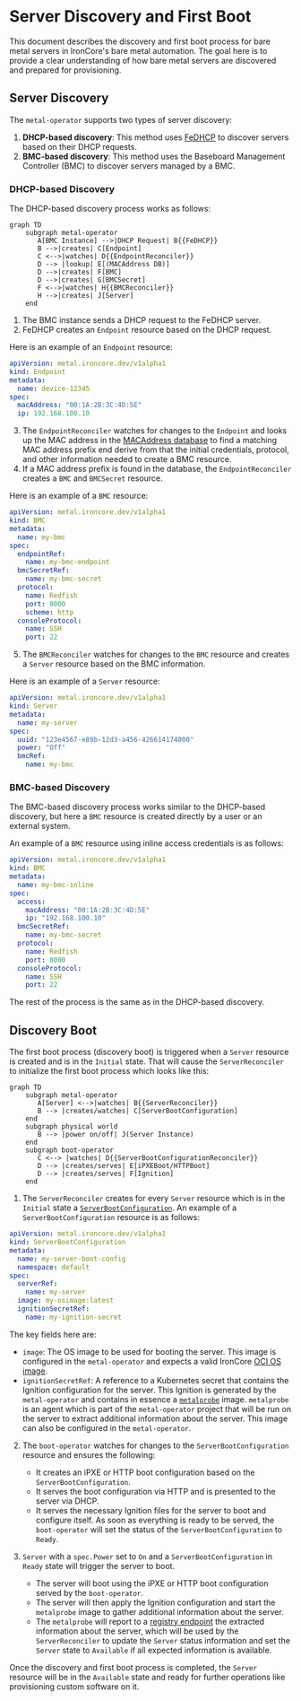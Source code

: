 # Server Discovery and First Boot

This document describes the discovery and first boot process for bare metal servers in IronCore's bare metal automation.
The goal here is to provide a clear understanding of how bare metal servers are discovered and prepared for provisioning.

## Server Discovery 

The `metal-operator` supports two types of server discovery:
1. **DHCP-based discovery**: This method uses [FeDHCP](https://github.com/ironcore-dev/fedhcp) to discover servers based
on their DHCP requests. 
2. **BMC-based discovery**: This method uses the Baseboard Management Controller (BMC) to discover servers managed by a BMC.

### DHCP-based Discovery

The DHCP-based discovery process works as follows:

```mermaid
graph TD
    subgraph metal-operator 
       A[BMC Instance] -->|DHCP Request| B{{FeDHCP}}
       B -->|creates| C[Endpoint]
       C <-->|watches| D{{EndpointReconciler}}
       D --> |lookup| E[(MACAddress DB)]
       D -->|creates| F[BMC]
       D -->|creates| G[BMCSecret]
       F <-->|watches| H{{BMCReconciler}}
       H -->|creates| J[Server]
    end
```

1. The BMC instance sends a DHCP request to the FeDHCP server.
2. FeDHCP creates an `Endpoint` resource based on the DHCP request.

Here is an example of an `Endpoint` resource:

```yaml
apiVersion: metal.ironcore.dev/v1alpha1
kind: Endpoint
metadata:
  name: device-12345
spec:
  macAddress: "00:1A:2B:3C:4D:5E"
  ip: 192.168.100.10
```

3. The `EndpointReconciler` watches for changes to the `Endpoint` and looks up the MAC address in the [MACAddress database](https://ironcore-dev.github.io/metal-operator/concepts/endpoints.html#configuration)
to find a matching MAC address prefix end derive from that the initial credentials, protocol, and other information needed to create a BMC resource.
4. If a MAC address prefix is found in the database, the `EndpointReconciler` creates a `BMC` and `BMCSecret` resource.

Here is an example of a `BMC` resource:

```yaml
apiVersion: metal.ironcore.dev/v1alpha1
kind: BMC
metadata:
  name: my-bmc
spec:
  endpointRef:
    name: my-bmc-endpoint
  bmcSecretRef:
    name: my-bmc-secret
  protocol:
    name: Redfish
    port: 8000
    scheme: http
  consoleProtocol:
    name: SSH
    port: 22
```

5. The `BMCReconciler` watches for changes to the `BMC` resource and creates a `Server` resource based on the BMC information.

Here is an example of a `Server` resource:

```yaml
apiVersion: metal.ironcore.dev/v1alpha1
kind: Server
metadata:
  name: my-server
spec:
  uuid: "123e4567-e89b-12d3-a456-426614174000"
  power: "Off"
  bmcRef:
    name: my-bmc
```

### BMC-based Discovery

The BMC-based discovery process works similar to the DHCP-based discovery, but here a `BMC` resource is created directly by
a user or an external system. 

An example of a `BMC` resource using inline access credentials is as follows:

```yaml
apiVersion: metal.ironcore.dev/v1alpha1
kind: BMC
metadata:
  name: my-bmc-inline
spec:
  access:
    macAddress: "00:1A:2B:3C:4D:5E"
    ip: "192.168.100.10"
  bmcSecretRef:
    name: my-bmc-secret
  protocol:
    name: Redfish
    port: 8000
  consoleProtocol:
    name: SSH
    port: 22
```

The rest of the process is the same as in the DHCP-based discovery.

## Discovery Boot

The first boot process (discovery boot) is triggered when a `Server` resource is created and is in the `Initial` state.
That will cause the `ServerReconciler` to initialize the first boot process which looks like this:

```mermaid
graph TD
    subgraph metal-operator
       A[Server] <-->|watches| B{{ServerReconciler}}
       B --> |creates/watches| C[ServerBootConfiguration]
    end
    subgraph physical world
       B --> |power on/off| J(Server Instance)
    end
    subgraph boot-operator
       C <--> |watches| D{{ServerBootConfigurationReconciler}}
       D --> |creates/serves| E[iPXEBoot/HTTPBoot]
       D --> |creates/serves| F[Ignition]
    end 
```

1. The `ServerReconciler` creates for every `Server` resource which is in the `Initial` state a [`ServerBootConfiguration`](https://ironcore-dev.github.io/metal-operator/concepts/serverbootconfigurations.html).
An example of a `ServerBootConfiguration` resource is as follows:

```yaml
apiVersion: metal.ironcore.dev/v1alpha1
kind: ServerBootConfiguration
metadata:
  name: my-server-boot-config
  namespace: default
spec:
  serverRef:
    name: my-server
  image: my-osimage:latest
  ignitionSecretRef:
    name: my-ignition-secret
```

The key fields here are:
- `image`: The OS image to be used for booting the server. This image is configured in the `metal-operator` and expects a valid
IronCore [OCI OS image](/iaas/architecture/os-images).
- `ignitionSecretRef`: A reference to a Kubernetes secret that contains the Ignition configuration for the server. This Ignition
is generated by the `metal-operator` and contains in essence a [`metalprobe`](https://github.com/ironcore-dev/metal-operator/pkgs/container/metalprobe) 
image. `metalprobe` is an agent which is part of the `metal-operator` project that will be run on the server to extract 
additional information about the server. This image can also be configured in the `metal-operator`.

2. The `boot-operator` watches for changes to the `ServerBootConfiguration` resource and ensures the following: 
   - It creates an iPXE or HTTP boot configuration based on the `ServerBootConfiguration`.
   - It serves the boot configuration via HTTP and is presented to the server via DHCP.
   - It serves the necessary Ignition files for the server to boot and configure itself.
As soon as everything is ready to be served, the `boot-operator` will set the status of the `ServerBootConfiguration` to `Ready`.
   
3. `Server` with a `spec.Power` set to `On` and a `ServerBootConfiguration` in `Ready` state will trigger the server to boot.
   - The server will boot using the iPXE or HTTP boot configuration served by the `boot-operator`.
   - The server will then apply the Ignition configuration and start the `metalprobe` image to gather additional information about the server.
   - The `metalprobe` will report to a [registry endpoint](https://github.com/ironcore-dev/metal-operator/tree/main/internal/registry) the
extracted information about the server, which will be used by the `ServerReconciler` to update the `Server` status information and set the `Server`
state to `Available` if all expected information is available.

Once the discovery and first boot process is completed, the `Server` resource will be in the `Available` state and 
ready for further operations like provisioning custom software on it.
